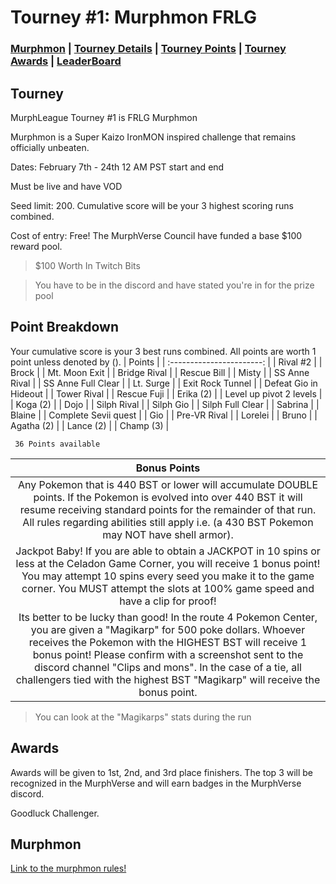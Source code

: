 # Tourney #1: Murphmon FRLG

### [Murphmon](#Murphmon) | [Tourney Details](#Tourney) | [Tourney Points](#Point-Breakdown) | [Tourney Awards](#Awards) | [LeaderBoard](https://github.com/TakeJoshyy/TheMurphVerse/blob/1d4396e7092b5b1f2de452d9ac74828b560425fd/Murphmon-T1-Tourney-2025/leaderboard.md)

## Tourney

MurphLeague Tourney #1 is FRLG Murphmon

Murphmon is a Super Kaizo IronMON inspired challenge that remains officially unbeaten.

Dates: February 7th - 24th 12 AM PST start and end

Must be live and have VOD

Seed limit: 200. Cumulative score will be your 3 highest scoring runs combined.

Cost of entry: Free! The MurphVerse Council have funded a base $100 reward pool.

> $100 Worth In Twitch Bits

> You have to be in the discord and have stated you're in for the prize pool


## Point Breakdown
Your cumulative score is your 3 best runs combined. All points are worth 1 point unless denoted by ().
|           Points          | 
| :-----------------------: | 
| Rival #2                  |
| Brock                     | 
| Mt. Moon Exit             | 
| Bridge Rival              | 
| Rescue Bill               |
| Misty                     | 
| SS Anne Rival             |
| SS Anne Full Clear        |
| Lt. Surge                 |
| Exit Rock Tunnel          |
| Defeat Gio in Hideout     |
| Tower Rival               |
| Rescue Fuji               |
| Erika (2)                 |
| Level up pivot 2 levels   |
| Koga  (2)                 |
| Dojo                      |
| Silph Rival               |
| Silph Gio                 |
| Silph Full Clear          |
| Sabrina                   |
| Blaine                    |
| Complete Sevii quest      |
| Gio                       |
| Pre-VR Rival              |
| Lorelei                   |
| Bruno                     |
| Agatha (2)                |
| Lance (2)                 |
| Champ (3)                 |

     36 Points available 


|        Bonus Points       |
| :-----------------------: |
| Any Pokemon that is 440 BST or lower will accumulate DOUBLE points. If the Pokemon is evolved into over 440 BST it will resume receiving standard points for the remainder of that run. All rules regarding abilities still apply i.e. (a 430 BST Pokemon may NOT have shell armor).               |
| Jackpot Baby! If you are able to obtain a JACKPOT in 10 spins or less at the Celadon Game Corner, you will receive 1 bonus point! You may attempt 10 spins every seed you make it to the game corner. You MUST attempt the slots at 100% game speed and have a clip for proof! |
| Its better to be lucky than good! In the route 4 Pokemon Center, you are given a "Magikarp" for 500 poke dollars. Whoever receives the Pokemon with the HIGHEST BST will receive 1 bonus point! Please confirm with a screenshot sent to the discord channel "Clips and mons". In the case of a tie, all challengers tied with the highest BST "Magikarp" will receive the bonus point. |

> You can look at the "Magikarps" stats during the run

## Awards

Awards will be given to 1st, 2nd, and 3rd place finishers. The top 3 will be recognized in the MurphVerse and will earn badges in the MurphVerse discord.

Goodluck Challenger.
## Murphmon

[Link to the murphmon rules!](https://github.com/TakeJoshyy/Murphmon)

